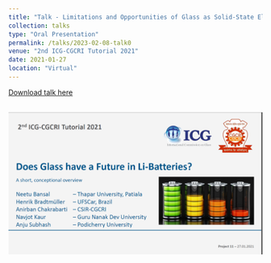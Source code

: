 ```yaml
---
title: "Talk - Limitations and Opportunities of Glass as Solid-State Electrolyte"
collection: talks
type: "Oral Presentation"
permalink: /talks/2023-02-08-talk0
venue: "2nd ICG-CGCRI Tutorial 2021"
date: 2021-01-27
location: "Virtual"
---
```


[Download talk here](http://hbrmn.github.io/files/talk0-ICG-CGCRI.pdf.pdf)

<br/><img src='/images/talk0-preview.png'>

